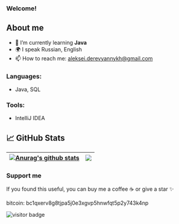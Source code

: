 <h3>
  Welcome!
</h3>

## About me ##
- 🌱 I’m currently learning **Java**
- 🌍 I speak Russian, English
- 📫  How to reach me: <a href='mailto:aleksei.derevyannykh@gmail.com'>aleksei.derevyannykh@gmail.com</a>

### Languages:
* Java, SQL

### Tools:
* IntelliJ IDEA
 


## 📈 GitHub Stats ## 

| <a href="https://github-readme-stats.vercel.app/api?username=oldSorcerer&show_icons=true&include_all_commits=true&theme=default&hide_border=true"><img align="center" src="https://github-readme-stats.vercel.app/api?username=oldSorcerer&show_icons=true&include_commits=true&theme=default&hide_border=true" alt="Anurag's github stats" /></a>|<a href="https://github-readme-stats.vercel.app/api/top-langs/?username=oldSorcerer&layout=compact&theme=default&hide_border=true" ><img align="center" src="https://github-readme-stats.vercel.app/api/top-langs/?username=oldSorcerer&layout=compact&theme=default&hide_border=true" /></a> |
| ------------- | ------------- |

### Support me

If you found this useful, you can buy me a coffee ☕️ or give a star ✨

bitcoin: bc1qxerv8g8tjpa5j0e3xgvp5hnwfqt5p2y743k4np

![visitor badge](https://visitor-badge.glitch.me/badge?page_id=oldSorcerer&right_color=red&left_text=Profile%20Views)






